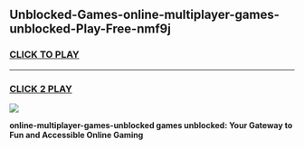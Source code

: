 
## Unblocked-Games-online-multiplayer-games-unblocked-Play-Free-nmf9j
<h3>
<a href="https://premium76.site?title=online-multiplayer-games-unblocked&ref=20A">CLICK TO PLAY</a></h3>
<hr>

<h3>
<a href="https://premium76.site?title=online-multiplayer-games-unblocked&ref=20A">CLICK 2 PLAY</a>
  
</h3>

<a href="https://premium76.site?title=online-multiplayer-games-unblocked&ref=20A"><img src="https://clearcache.store/games.png"></a>


**online-multiplayer-games-unblocked games unblocked: Your Gateway to Fun and Accessible Online Gaming**

